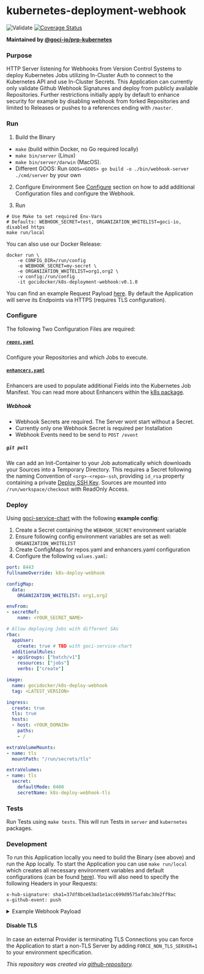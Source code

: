 # kubernetes-deployment-webhook

![Validate](https://github.com/goci-io/kubernetes-deployment-webhook/workflows/Validate/badge.svg?branch=master)
[![Coverage Status](https://coveralls.io/repos/github/goci-io/kubernetes-deployment-webhook/badge.svg?branch=master)](https://coveralls.io/github/goci-io/kubernetes-deployment-webhook?branch=master)

**Maintained by [@goci-io/prp-kubernetes](https://github.com/orgs/goci-io/teams/prp-kubernetes)**

### Purpose 

HTTP Server listening for Webhooks from Version Control Systems to deploy Kubernetes Jobs utilizing In-Cluster Auth to connect to the Kubernetes API and use In-Cluster Secrets. 
This Application can currently only validate Github Webhook Signatures and deploy from publicly available Repositories. Further restrictions initially apply by default to enhance security for example by disabling webhook from forked Repositories and limited to Releases or pushes to a references ending with `/master`. 

### Run

1. Build the Binary
- `make` (build within Docker, no Go required locally)
- `make bin/server` (Linux)
- `make bin/server/darwin` (MacOS).   
- Different GOOS: Run `GOOS=<GOOS> go build -o ./bin/webhook-server ./cmd/server` by your own

2. Configure Environment
See [Configure](https://github.com/goci-io/kubernetes-deployment-webhook/blob/master/README.md#configure) section on how to add additional Configuration files and configure the Webhook.

3. Run
```
# Use Make to set required Env-Vars
# Defaults: WEBHOOK_SECRET=test, ORGANIZATION_WHITELIST=goci-io, disabled https
make run/local
```

You can also use our Docker Release:
```
docker run \
    -e CONFIG_DIR=/run/config
    -e WEBHOOK_SECRET=my-secret \
    -e ORGANIZATION_WHITELIST=org1,org2 \
    -v config:/run/config
    -it gocidocker/k8s-deployment-webhook:v0.1.0
```

You can find an example Request Payload [here](https://github.com/goci-io/kubernetes-deployment-webhook/blob/master/README.md#development).
By default the Application will serve its Endpoints via HTTPS (requires TLS configuration).

### Configure
The following Two Configuration Files are required:

##### [`repos.yaml`](https://github.com/goci-io/kubernetes-deployment-webhook/blob/master/config/repos.yaml)
Configure your Repositories and which Jobs to execute.

##### [`enhancers.yaml`](https://github.com/goci-io/kubernetes-deployment-webhook/blob/master/config/enhancers.yaml)
Enhancers are used to populate additional Fields into the Kubernetes Job Manifest.
You can read more about Enhancers within the [k8s package](https://github.com/goci-io/kubernetes-deployment-webhook/tree/master/cmd/kubernetes).

##### Webhook
- Webhook Secrets are required. The Server wont start without a Secret.
- Currently only one Webhook Secret is required per Installation
- Webhook Events need to be send to `POST /event`

##### `git pull` 
We can add an Init-Container to your Job automatically which downloads your Sources into a Temporary Directory.
This requires a Secret following the naming Convention of `<org>-<repo>-ssh`, providing `id_rsa` property containing a private [Deploy SSH Key](https://docs.github.com/en/developers/overview/managing-deploy-keys). Sources are mounted into `/run/workspace/checkout` with ReadOnly Access.

### Deploy

Using [goci-service-chart](https://github.com/goci-io/goci-service-chart) with the following **example config**: 

1. Create a Secret containing the `WEBHOOK_SECRET` environment variable  
2. Ensure following config environment variables are set as well: `ORGANIZATION_WHITELIST`  
3. Create ConfigMaps for repos.yaml and enhancers.yaml configuration  
4. Configure the following `values.yaml`:  
```yaml
port: 8443
fullnameOverride: k8s-deploy-webhook

configMap:
  data:
    ORGANIZATION_WHITELIST: org1,org2

envFrom:
- secretRef:
    name: <YOUR_SECRET_NAME>

# Allow deploying Jobs with different SAs
rbac:
  appUser:
    create: true # TBD with goci-service-chart
  additionalRules:
  - apiGroups: ["batch/v1"]
    resources: ["jobs"]
    verbs: ["create"]

image:
  name: gocidocker/k8s-deploy-webhook
  tag: <LATEST_VERSION>

ingress:
  create: true
  tls: true
  hosts:
  - host: <YOUR_DOMAIN>
    paths:
    - /

extraVolumeMounts:
- name: tls
  mountPath: "/run/secrets/tls"

extraVolumes:
- name: tls
  secret:
    defaultMode: 0400
    secretName: k8s-deploy-webhook-tls
```

### Tests

Run Tests using `make tests`. This will run Tests in `server` and `kubernetes` packages.

### Development

To run this Application locally you need to build the Binary (see above) and run the App locally. To start the Application you can use `make run/local` which creates all necessary environment variables and default configurations (can be found [here](https://github.com/goci-io/kubernetes-deployment-webhook/tree/master/config/)). You will also need to specify the following Headers in your Requests:
```
x-hub-signature: sha1=37df8bce63ad1e1acc699d9575afabc3de2ff9ac
x-github-event: push
```

<details><summary>Example Webhook Payload</summary>

```json
{
  "ref": "refs/heads/master",
  "repository": {
    "name": "goci-repository-setup-example",
    "full_name": "goci-io/goci-repository-setup-example",
    "private": false,
    "owner": {
      "name": "goci-io",
      "email": "support@goci.io",
      "login": "goci-io",
      "url": "https://api.github.com/users/goci-io",
      "type": "Organization"
    },
    "fork": false,
    "url": "https://github.com/goci-io/goci-repository-setup-example",
    "git_url": "git://github.com/goci-io/goci-repository-setup-example.git",
    "ssh_url": "git@github.com:goci-io/goci-repository-setup-example.git",
    "clone_url": "https://github.com/goci-io/goci-repository-setup-example.git",
    "default_branch": "master",
    "master_branch": "master",
    "organization": "goci-io"
  },
  "pusher": {
    "name": "etwillbefine",
    "email": "etwillbefine@users.noreply.github.com"
  },
  "organization": {
    "login": "goci-io",
    "url": "https://api.github.com/orgs/goci-io",
    "repos_url": "https://api.github.com/orgs/goci-io/repos",
    "events_url": "https://api.github.com/orgs/goci-io/events",
    "hooks_url": "https://api.github.com/orgs/goci-io/hooks"
  }
}
```
</details>

#### Disable TLS
In case an external Provider is terminating TLS Connections you can force the Application to start a non-TLS Server by adding `FORCE_NON_TLS_SERVER=1` to your environment specification.

_This repository was created via [github-repository](https://github.com/goci-io/github-repository)._
